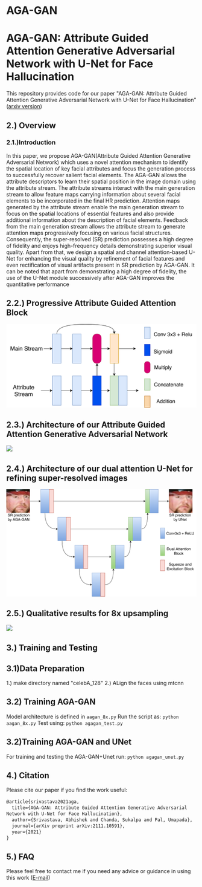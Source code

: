 # AGA-GAN
# AGA-GAN: Attribute Guided Attention Generative Adversarial Network with U-Net for Face Hallucination
This repository provides code for our paper "AGA-GAN: Attribute Guided Attention Generative Adversarial Network with U-Net for Face Hallucination" ([arxiv version](https://arxiv.org/abs/2111.10591))  
## 2.) Overview
### 2.1.)Introduction
In this paper, we propose AGA-GAN(Attribute Guided Attention Generative Adversarial Network) which uses a novel attention mechanism to identify the spatial location of key facial attributes and focus the generation process to successfully recover salient facial elements. The AGA-GAN allows the attribute descriptors to learn their spatial position in the image domain using the attribute stream. The attribute streams interact with the main generation stream to allow feature maps carrying information about several facial elements to be incorporated in the final HR prediction. Attention maps generated by the attribute stream enable the main generation stream to focus on the spatial locations of essential features and also provide additional information about the description of facial elements. Feedback from the main generation stream allows the attribute stream to generate attention maps progressively focusing on various facial structures. Consequently, the super-resolved (SR) prediction possesses a high degree of fidelity and enjoys high-frequency details demonstrating superior visual quality. Apart from that, we design a spatial and channel attention-based U-Net for enhancing the visual quality by refinement of facial features and even rectification of visual artifacts present in SR prediction by AGA-GAN. It can be noted that apart from demonstrating a high degree of fidelity, the use of the U-Net module successively after AGA-GAN improves the quantitative performance



## 2.2.) Progressive Attribute Guided Attention Block
![](agatt.png)

## 2.3.) Architecture of our Attribute Guided Attention Generative Adversarial Network
![](generator_2.png)

## 2.4.) Architecture of our dual attention U-Net for refining super-resolved images
![](unet.png)

## 2.5.) Qualitative results for 8x upsampling
![](agagan_8x.png)

## 3.) Training and Testing
## 3.1)Data Preparation
1.) make directory named "celebA_128"
2.) ALign the faces using mtcnn


## 3.2) Training AGA-GAN
Model architecture is defined in `aagan_8x.py`
Run the script as:
`python aagan_8x.py`
Test using:
`python agagan_test.py`

## 3.2)Training AGA-GAN and UNet
For training and testing the AGA-GAN+Unet run:
`python agagan_unet.py`

## 4.) Citation
Please cite our paper if you find the work useful:

```
@article{srivastava2021aga,
  title={AGA-GAN: Attribute Guided Attention Generative Adversarial Network with U-Net for Face Hallucination},
  author={Srivastava, Abhishek and Chanda, Sukalpa and Pal, Umapada},
  journal={arXiv preprint arXiv:2111.10591},
  year={2021}
}

```
## 5.) FAQ
Please feel free to contact me if you need any advice or guidance in using this work ([E-mail](abhisheksrivastava2397@gmail.com)) 
